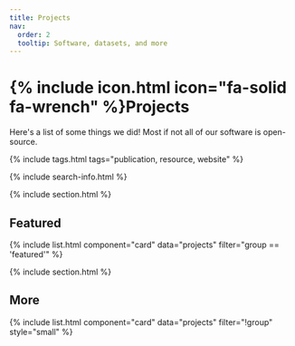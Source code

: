 ```yaml
---
title: Projects
nav:
  order: 2
  tooltip: Software, datasets, and more
---
```


# {% include icon.html icon="fa-solid fa-wrench" %}Projects

Here's a list of some things we did! Most if not all of our software is open-source.

{% include tags.html tags="publication, resource, website" %}

{% include search-info.html %}

{% include section.html %}

## Featured

{% include list.html component="card" data="projects" filter="group == 'featured'" %}

{% include section.html %}

## More

{% include list.html component="card" data="projects" filter="!group" style="small" %}
